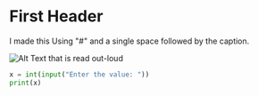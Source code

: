 # First Header
I made this Using "#" and a single space followed by the caption.

![Alt Text that is read out-loud]()

```Python
x = int(input("Enter the value: "))
print(x)
```
